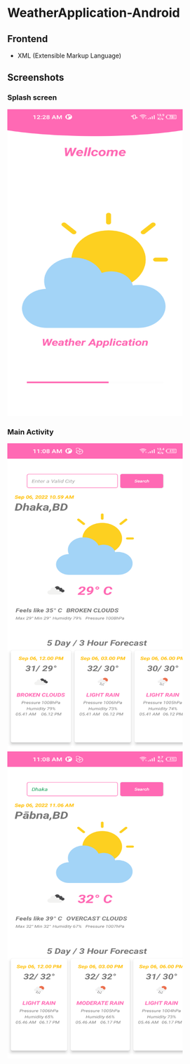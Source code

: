 # WeatherApplication-Android

## Frontend

- XML (Extensible Markup Language)

## Screenshots 
### Splash screen 
<img src="https://github.com/mehedii-hassan/WeatherApplication-Android/blob/main/Photos/1.png" width="400" height="700" > 

### Main Activity
<img src="https://github.com/mehedii-hassan/WeatherApplication-Android/blob/main/Photos/13.3.png" width="400" height="700" > 

<img src="https://github.com/mehedii-hassan/WeatherApplication-Android/blob/main/Photos/13.2.png" width="400" height="700" > 
 
